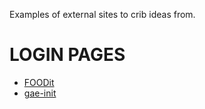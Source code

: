 Examples of external sites to crib ideas from.

# LOGIN PAGES
* [FOODit](https://restaurant.app.foodit.com/rms/signin)
* [gae-init](https://gae-init.appspot.com/signin/)
